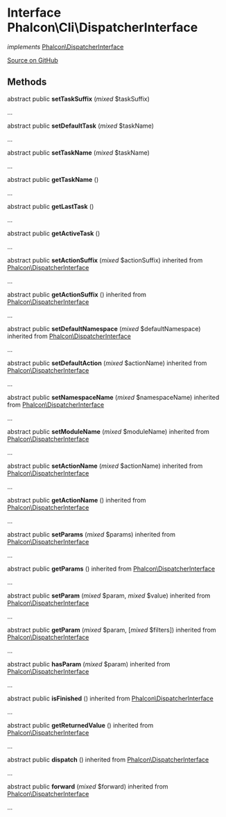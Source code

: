 # Interface **Phalcon\\Cli\\DispatcherInterface**

*implements* [Phalcon\DispatcherInterface](/en/3.1.2/api/Phalcon_DispatcherInterface)

<a href="https://github.com/phalcon/cphalcon/blob/master/phalcon/cli/dispatcherinterface.zep" class="btn btn-default btn-sm">Source on GitHub</a>

## Methods
abstract public  **setTaskSuffix** (*mixed* $taskSuffix)

...

abstract public  **setDefaultTask** (*mixed* $taskName)

...

abstract public  **setTaskName** (*mixed* $taskName)

...

abstract public  **getTaskName** ()

...

abstract public  **getLastTask** ()

...

abstract public  **getActiveTask** ()

...

abstract public  **setActionSuffix** (*mixed* $actionSuffix) inherited from [Phalcon\DispatcherInterface](/en/3.1.2/api/Phalcon_DispatcherInterface)

...

abstract public  **getActionSuffix** () inherited from [Phalcon\DispatcherInterface](/en/3.1.2/api/Phalcon_DispatcherInterface)

...

abstract public  **setDefaultNamespace** (*mixed* $defaultNamespace) inherited from [Phalcon\DispatcherInterface](/en/3.1.2/api/Phalcon_DispatcherInterface)

...

abstract public  **setDefaultAction** (*mixed* $actionName) inherited from [Phalcon\DispatcherInterface](/en/3.1.2/api/Phalcon_DispatcherInterface)

...

abstract public  **setNamespaceName** (*mixed* $namespaceName) inherited from [Phalcon\DispatcherInterface](/en/3.1.2/api/Phalcon_DispatcherInterface)

...

abstract public  **setModuleName** (*mixed* $moduleName) inherited from [Phalcon\DispatcherInterface](/en/3.1.2/api/Phalcon_DispatcherInterface)

...

abstract public  **setActionName** (*mixed* $actionName) inherited from [Phalcon\DispatcherInterface](/en/3.1.2/api/Phalcon_DispatcherInterface)

...

abstract public  **getActionName** () inherited from [Phalcon\DispatcherInterface](/en/3.1.2/api/Phalcon_DispatcherInterface)

...

abstract public  **setParams** (*mixed* $params) inherited from [Phalcon\DispatcherInterface](/en/3.1.2/api/Phalcon_DispatcherInterface)

...

abstract public  **getParams** () inherited from [Phalcon\DispatcherInterface](/en/3.1.2/api/Phalcon_DispatcherInterface)

...

abstract public  **setParam** (*mixed* $param, *mixed* $value) inherited from [Phalcon\DispatcherInterface](/en/3.1.2/api/Phalcon_DispatcherInterface)

...

abstract public  **getParam** (*mixed* $param, [*mixed* $filters]) inherited from [Phalcon\DispatcherInterface](/en/3.1.2/api/Phalcon_DispatcherInterface)

...

abstract public  **hasParam** (*mixed* $param) inherited from [Phalcon\DispatcherInterface](/en/3.1.2/api/Phalcon_DispatcherInterface)

...

abstract public  **isFinished** () inherited from [Phalcon\DispatcherInterface](/en/3.1.2/api/Phalcon_DispatcherInterface)

...

abstract public  **getReturnedValue** () inherited from [Phalcon\DispatcherInterface](/en/3.1.2/api/Phalcon_DispatcherInterface)

...

abstract public  **dispatch** () inherited from [Phalcon\DispatcherInterface](/en/3.1.2/api/Phalcon_DispatcherInterface)

...

abstract public  **forward** (*mixed* $forward) inherited from [Phalcon\DispatcherInterface](/en/3.1.2/api/Phalcon_DispatcherInterface)

...

